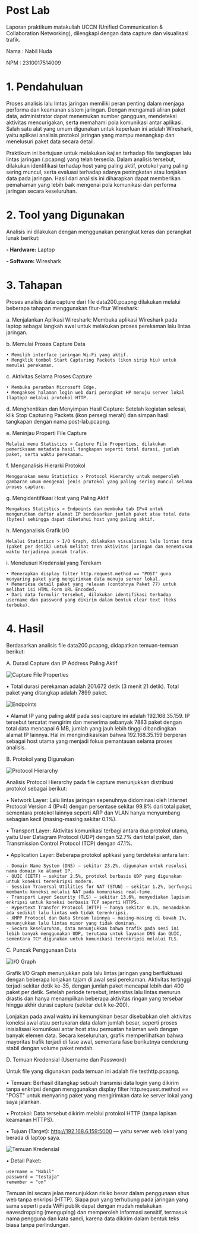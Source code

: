 # Post Lab
Laporan praktikum matakuliah UCCN (Unified Communication & Collaboration Networking), dilengkapi dengan data capture dan visualisasi trafik.

Nama : Nabil Huda

NPM  : 2310017514009

# 1. Pendahuluan
Proses analisis lalu lintas jaringan memiliki peran penting dalam menjaga performa dan keamanan sistem jaringan. Dengan mengamati aliran paket data, administrator dapat menemukan sumber gangguan, mendeteksi aktivitas mencurigakan, serta memahami pola komunikasi antar aplikasi. Salah satu alat yang umum digunakan untuk keperluan ini adalah Wireshark, yaitu aplikasi analisis protokol jaringan yang mampu menangkap dan menelusuri paket data secara detail.

Praktikum ini bertujuan untuk melakukan kajian terhadap file tangkapan lalu lintas jaringan (.pcapng) yang telah tersedia. Dalam analisis tersebut, dilakukan identifikasi terhadap host yang paling aktif, protokol yang paling sering muncul, serta evaluasi terhadap adanya peningkatan atau lonjakan data pada jaringan. Hasil dari analisis ini diharapkan dapat memberikan pemahaman yang lebih baik mengenai pola komunikasi dan performa jaringan secara keseluruhan.

# 2. Tool yang Digunakan
Analisis ini dilakukan dengan menggunakan perangkat keras dan perangkat lunak berikut:

**- Hardware:** Laptop

**- Software:** Wireshark

# 3. Tahapan
Proses analisis data capture dari file data200.pcapng dilakukan melalui beberapa tahapan menggunakan fitur-fitur Wireshark:

a. Menjalankan Aplikasi Wireshark: Membuka aplikasi Wireshark pada laptop sebagai langkah awal untuk melakukan proses perekaman lalu lintas jaringan.

b. Memulai Proses Capture Data

    • Memilih interface jaringan Wi-Fi yang aktif.
    • Mengklik tombol Start Capturing Packets (ikon sirip hiu) untuk memulai perekaman.

c. Aktivitas Selama Proses Capture

    • Membuka peramban Microsoft Edge.
    • Mengakses halaman login web dari perangkat HP menuju server lokal (laptop) melalui protokol HTTP.

d. Menghentikan dan Menyimpan Hasil Capture: Setelah kegiatan selesai, klik Stop Capturing Packets (ikon persegi merah) dan simpan hasil tangkapan dengan nama post-lab.pcapng.

e. Meninjau Properti File Capture

    Melalui menu Statistics > Capture File Properties, dilakukan pemeriksaan metadata hasil tangkapan seperti total durasi, jumlah paket, serta waktu perekaman.

f. Menganalisis Hierarki Protokol

    Menggunakan menu Statistics > Protocol Hierarchy untuk memperoleh gambaran umum mengenai jenis protokol yang paling sering muncul selama proses capture.

g. Mengidentifikasi Host yang Paling Aktif

    Mengakses Statistics > Endpoints dan membuka tab IPv4 untuk mengurutkan daftar alamat IP berdasarkan jumlah paket atau total data (bytes) sehingga dapat diketahui host yang paling aktif.

h. Menganalisis Grafik I/O

    Melalui Statistics > I/O Graph, dilakukan visualisasi lalu lintas data (paket per detik) untuk melihat tren aktivitas jaringan dan menentukan waktu terjadinya puncak trafik.

i. Menelusuri Kredensial yang Terekam

    • Menerapkan display filter http.request.method == "POST" guna menyaring paket yang mengirimkan data menuju server lokal.
    • Memeriksa detail paket yang relevan (contohnya Paket 77) untuk melihat isi HTML Form URL Encoded.
    • Dari data formulir tersebut, dilakukan identifikasi terhadap username dan password yang dikirim dalam bentuk clear text (teks terbuka).

# 4. Hasil
Berdasarkan analisis file data200.pcapng, didapatkan temuan-temuan berikut:

A. Durasi Capture dan IP Address Paling Aktif

![Capture File Properties](capturedata.png)

  • Total durasi perekaman adalah 201.672 detik (3 menit 21 detik). Total paket yang ditangkap adalah 7899 paket.

![Endpoints](endpoints.png)

  • Alamat IP yang paling aktif pada sesi capture ini adalah 192.168.35.159. IP tersebut tercatat mengirim dan menerima sebanyak 7883 paket dengan total data mencapai 6 MB, jumlah yang jauh lebih tinggi dibandingkan alamat IP lainnya. Hal ini mengindikasikan bahwa 192.168.35.159 berperan sebagai host utama yang menjadi fokus pemantauan selama proses analisis.

B. Protokol yang Digunakan

![Protocol Hierarchy](protokol.png)

Analisis Protocol Hierarchy pada file capture menunjukkan distribusi protokol sebagai berikut:

• Network Layer:
Lalu lintas jaringan sepenuhnya didominasi oleh Internet Protocol Version 4 (IPv4) dengan persentase sekitar 99.8% dari total paket, sementara protokol lainnya seperti ARP dan VLAN hanya menyumbang sebagian kecil (masing-masing sekitar 0.1%).

• Transport Layer:
Aktivitas komunikasi terbagi antara dua protokol utama, yaitu User Datagram Protocol (UDP) dengan 52.7% dari total paket, dan Transmission Control Protocol (TCP) dengan 47.1%.

• Application Layer:
Beberapa protokol aplikasi yang terdeteksi antara lain:

    - Domain Name System (DNS) – sekitar 23.2%, digunakan untuk resolusi nama domain ke alamat IP.
    - QUIC (IETF) – sekitar 2.5%, protokol berbasis UDP yang digunakan untuk koneksi terenkripsi modern.
    - Session Traversal Utilities for NAT (STUN) – sekitar 1.2%, berfungsi membantu koneksi melalui NAT pada komunikasi real-time.
    - Transport Layer Security (TLS) – sekitar 13.6%, menyediakan lapisan enkripsi untuk koneksi berbasis TCP seperti HTTPS.
    - Hypertext Transfer Protocol (HTTP) – hanya sekitar 0.1%, menandakan ada sedikit lalu lintas web tidak terenkripsi.
    - XMPP Protocol dan Data Stream lainnya – masing-masing di bawah 1%, menunjukkan lalu lintas minor yang tidak dominan.
    - Secara keseluruhan, data menunjukkan bahwa trafik pada sesi ini lebih banyak menggunakan UDP, terutama untuk layanan DNS dan QUIC, sementara TCP digunakan untuk komunikasi terenkripsi melalui TLS.

C. Puncak Penggunaan Data

![I/O Graph](graph.png)

Grafik I/O Graph menunjukkan pola lalu lintas jaringan yang berfluktuasi dengan beberapa lonjakan tajam di awal sesi perekaman. Aktivitas tertinggi terjadi sekitar detik ke-35, dengan jumlah paket mencapai lebih dari 400 paket per detik. Setelah periode tersebut, intensitas lalu lintas menurun drastis dan hanya menampilkan beberapa aktivitas ringan yang tersebar hingga akhir durasi capture (sekitar detik ke-200).

Lonjakan pada awal waktu ini kemungkinan besar disebabkan oleh aktivitas koneksi awal atau pertukaran data dalam jumlah besar, seperti proses inisialisasi komunikasi antar host atau pemuatan halaman web dengan banyak elemen data. Secara keseluruhan, grafik memperlihatkan bahwa mayoritas trafik terjadi di fase awal, sementara fase berikutnya cenderung stabil dengan volume paket rendah.

D. Temuan Kredensial (Username dan Password)

Untuk file yang digunakan pada temuan ini adalah file testhttp.pcapng.

• Temuan: Berhasil ditangkap sebuah transmisi data login yang dikirim tanpa enkripsi dengan menggunakan display filter http.request.method == "POST" untuk menyaring paket yang mengirimkan data ke server lokal yang saya jalankan.

• Protokol: Data tersebut dikirim melalui protokol HTTP (tanpa lapisan keamanan HTTPS).

• Tujuan (Target): http://192.168.6.159:5000 — yaitu server web lokal yang berada di laptop saya.

![Temuan Kredensial](username.png)

• Detail Paket:

    username = "Nabil"
    password = "testaja"
    remember = "on"

Temuan ini secara jelas menunjukkan risiko besar dalam penggunaan situs web tanpa enkripsi (HTTP). Siapa pun yang terhubung pada jaringan yang sama seperti pada WiFi publik dapat dengan mudah melakukan eavesdropping (menguping) dan memperoleh informasi sensitif, termasuk nama pengguna dan kata sandi, karena data dikirim dalam bentuk teks biasa tanpa perlindungan.
